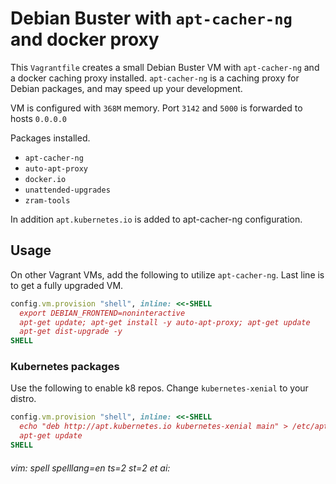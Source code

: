# Debian Buster with `apt-cacher-ng` and docker proxy

This `Vagrantfile` creates a small Debian Buster VM with `apt-cacher-ng` and a docker caching proxy installed. `apt-cacher-ng` is a caching proxy for Debian packages, and may speed up your development.

VM is configured with `368M` memory. Port `3142` and `5000` is forwarded to hosts `0.0.0.0`

Packages installed.

* `apt-cacher-ng`
* `auto-apt-proxy`
* `docker.io`
* `unattended-upgrades`
* `zram-tools`

In addition `apt.kubernetes.io` is added to apt-cacher-ng configuration.

## Usage

On other Vagrant VMs, add the following to utilize `apt-cacher-ng`. Last line is to get a fully upgraded VM.

```ruby
config.vm.provision "shell", inline: <<-SHELL
  export DEBIAN_FRONTEND=noninteractive
  apt-get update; apt-get install -y auto-apt-proxy; apt-get update
  apt-get dist-upgrade -y
SHELL
```

### Kubernetes packages

Use the following to enable k8 repos. Change `kubernetes-xenial` to your distro.

```ruby
config.vm.provision "shell", inline: <<-SHELL
  echo "deb http://apt.kubernetes.io kubernetes-xenial main" > /etc/apt/sources.list.d/kubernetes.list
  apt-get update
SHELL
```



###### vim: spell spelllang=en ts=2 st=2 et ai:

